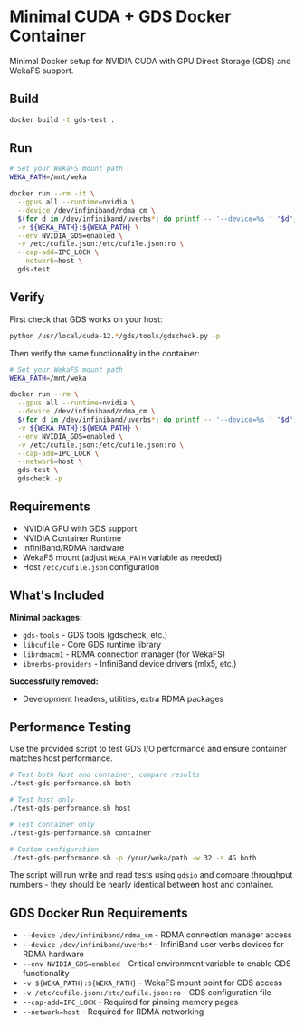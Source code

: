 # Minimal CUDA + GDS Docker Container

Minimal Docker setup for NVIDIA CUDA with GPU Direct Storage (GDS) and WekaFS support.

## Build

```bash
docker build -t gds-test .
```

## Run

```bash
# Set your WekaFS mount path
WEKA_PATH=/mnt/weka

docker run --rm -it \
  --gpus all --runtime=nvidia \
  --device /dev/infiniband/rdma_cm \
  $(for d in /dev/infiniband/uverbs*; do printf -- '--device=%s ' "$d"; done) \
  -v ${WEKA_PATH}:${WEKA_PATH} \
  --env NVIDIA_GDS=enabled \
  -v /etc/cufile.json:/etc/cufile.json:ro \
  --cap-add=IPC_LOCK \
  --network=host \
  gds-test
```

## Verify

First check that GDS works on your host:
```bash
python /usr/local/cuda-12.*/gds/tools/gdscheck.py -p
```

Then verify the same functionality in the container:
```bash
# Set your WekaFS mount path
WEKA_PATH=/mnt/weka

docker run --rm \
  --gpus all --runtime=nvidia \
  --device /dev/infiniband/rdma_cm \
  $(for d in /dev/infiniband/uverbs*; do printf -- '--device=%s ' "$d"; done) \
  -v ${WEKA_PATH}:${WEKA_PATH} \
  --env NVIDIA_GDS=enabled \
  -v /etc/cufile.json:/etc/cufile.json:ro \
  --cap-add=IPC_LOCK \
  --network=host \
  gds-test \
  gdscheck -p
```

## Requirements

- NVIDIA GPU with GDS support
- NVIDIA Container Runtime
- InfiniBand/RDMA hardware
- WekaFS mount (adjust `WEKA_PATH` variable as needed)
- Host `/etc/cufile.json` configuration

## What's Included

**Minimal packages:**
- `gds-tools` - GDS tools (gdscheck, etc.)
- `libcufile` - Core GDS runtime library  
- `librdmacm1` - RDMA connection manager (for WekaFS)
- `ibverbs-providers` - InfiniBand device drivers (mlx5, etc.)

**Successfully removed:**
- Development headers, utilities, extra RDMA packages

## Performance Testing

Use the provided script to test GDS I/O performance and ensure container matches host performance.

```bash
# Test both host and container, compare results
./test-gds-performance.sh both

# Test host only
./test-gds-performance.sh host

# Test container only  
./test-gds-performance.sh container

# Custom configuration
./test-gds-performance.sh -p /your/weka/path -w 32 -s 4G both
```

The script will run write and read tests using `gdsio` and compare throughput numbers - they should be nearly identical between host and container.

## GDS Docker Run Requirements

- `--device /dev/infiniband/rdma_cm` - RDMA connection manager access
- `--device /dev/infiniband/uverbs*` - InfiniBand user verbs devices for RDMA hardware
- `--env NVIDIA_GDS=enabled` - Critical environment variable to enable GDS functionality
- `-v ${WEKA_PATH}:${WEKA_PATH}` - WekaFS mount point for GDS access
- `-v /etc/cufile.json:/etc/cufile.json:ro` - GDS configuration file
- `--cap-add=IPC_LOCK` - Required for pinning memory pages
- `--network=host` - Required for RDMA networking
